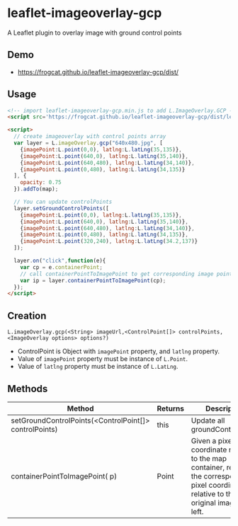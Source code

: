 # leaflet-imageoverlay-gcp
A Leaflet plugin to overlay image with ground control points

## Demo

- <https://frogcat.github.io/leaflet-imageoverlay-gcp/dist/>

## Usage

```html
<!-- import leaflet-imageoverlay-gcp.min.js to add L.ImageOverlay.GCP -->
<script src='https://frogcat.github.io/leaflet-imageoverlay-gcp/dist/leaflet-imageoverlay-gcp.min.js'/>

<script>
  // create imageoverlay with control points array
  var layer = L.imageOverlay.gcp("640x480.jpg", [
    {imagePoint:L.point(0,0), latlng:L.latLng(35,135)},
    {imagePoint:L.point(640,0), latlng:L.latLng(35,140)},
    {imagePoint:L.point(640,480), latlng:L.latLng(34,140)},
    {imagePoint:L.point(0,480), latlng:L.latLng(34,135)}
  ], {
    opacity: 0.75
  }).addTo(map);

  // You can update controlPoints
  layer.setGroundControlPoints([
    {imagePoint:L.point(0,0), latlng:L.latLng(35,135)},
    {imagePoint:L.point(640,0), latlng:L.latLng(35,140)},
    {imagePoint:L.point(640,480), latlng:L.latLng(34,140)},
    {imagePoint:L.point(0,480), latlng:L.latLng(34,135)},
    {imagePoint:L.point(320,240), latlng:L.latLng(34.2,137)}
  ]);

  layer.on("click",function(e){
    var cp = e.containerPoint;
    // call containerPointToImagePoint to get corresponding image point
    var ip = layer.containerPointToImagePoint(cp);
  });
</script>

```

## Creation

```
L.imageOverlay.gcp(<String> imageUrl,<ControlPoint[]> controlPoints,<ImageOverlay options> options?)
```

- ControlPoint is Object with `imagePoint` property, and `latlng` property.
- Value of `imagePoint` property must be instance of `L.Point`.
- Value of `latlng` property must be instance of `L.LatLng`.

## Methods


Method                        | Returns | Description
----------------------------- | ------- | ----------------------------------------------
setGroundControlPoints(<ControlPoint[]> controlPoints) | this    | Update all groundControlPoints
containerPointToImagePoint(<Point> p)            | Point    | Given a pixel coordinate relative to the map container, returns the corresponding pixel coordinate relative to the original image's top left.
